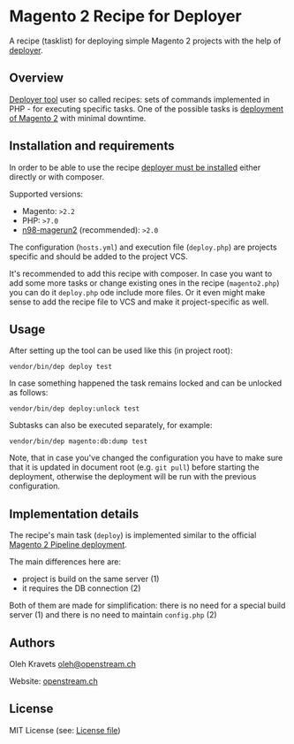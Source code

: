 # Magento 2 Recipe for Deployer

A recipe (tasklist) for deploying simple Magento 2 projects with the help of [deployer](https://deployer.org/).

## Overview

[Deployer tool](deployer.org) user so called recipes: sets of commands implemented in PHP - for executing specific tasks. One of the possible tasks is [deployment of Magento 2](https://devdocs.magento.com/guides/v2.4/config-guide/deployment/) with minimal downtime.       

## Installation and requirements

In order to be able to use the recipe [deployer must be installed](https://deployer.org/docs/installation.html) either directly or with composer.

Supported versions:
 - Magento: `>2.2`
 - PHP: `>7.0`
 - [n98-magerun2](https://github.com/netz98/n98-magerun2) (recommended): `>2.0`

The configuration (`hosts.yml`) and execution file (`deploy.php`) are projects specific and should be added to the project VCS.

It's recommended to add this recipe with composer. In case you want to add some more tasks or change existing ones 
in the recipe (`magento2.php`) you can do it `deploy.php` ode include more files. 
Or it even might make sense to add the recipe file to VCS and make it project-specific as well. 

## Usage

After setting up the tool can be used like this (in project root):

`vendor/bin/dep deploy test`

In case something happened the task remains locked and can be unlocked as follows:

`vendor/bin/dep deploy:unlock test`

Subtasks can also be executed separately, for example:

`vendor/bin/dep magento:db:dump test`

Note, that in case you've changed the configuration you have to make sure that it is updated in document root (e.g. `git pull`) before starting the deployment, otherwise the deployment will be run with the previous configuration.

## Implementation details

The recipe's main task (`deploy`) is implemented similar to the official [Magento 2 Pipeline deployment](https://devdocs.magento.com/guides/v2.4/config-guide/deployment/pipeline/technical-details.html).

The main differences here are:
 - project is build on the same server (1)
 - it requires the DB connection (2)
 
Both of them are made for simplification: there is no need for a special build server (1) and there is no need to maintain `config.php` (2)  

## Authors

Oleh Kravets [oleh@openstream.ch](oleh@openstream.ch)

Website: [openstream.ch](https://www.openstream.ch/)

## License

MIT License (see: [License file](LICENSE))
